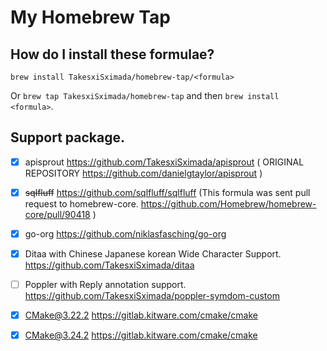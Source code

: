 # My Homebrew Tap

## How do I install these formulae?

`brew install TakesxiSximada/homebrew-tap/<formula>`

Or `brew tap TakesxiSximada/homebrew-tap` and then `brew install <formula>`.

## Support package.

- [x] apisprout https://github.com/TakesxiSximada/apisprout ( ORIGINAL REPOSITORY https://github.com/danielgtaylor/apisprout )
- [x] ~~sqlfluff~~ https://github.com/sqlfluff/sqlfluff (This formula was sent pull request to homebrew-core. https://github.com/Homebrew/homebrew-core/pull/90418 )
- [x] go-org https://github.com/niklasfasching/go-org

- [x] Ditaa with Chinese Japanese korean Wide Character Support. https://github.com/TakesxiSximada/ditaa
- [ ] Poppler with Reply annotation support. https://github.com/TakesxiSximada/poppler-symdom-custom
- [x] CMake@3.22.2 https://gitlab.kitware.com/cmake/cmake
- [x] CMake@3.24.2 https://gitlab.kitware.com/cmake/cmake
